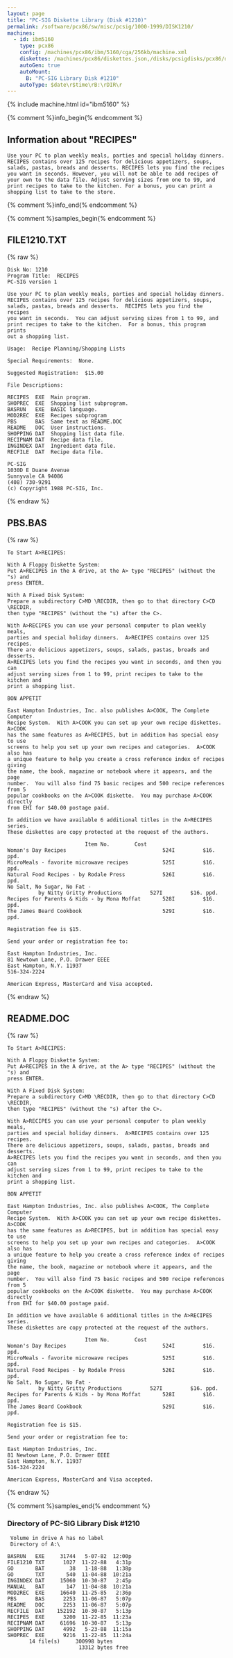```yaml
---
layout: page
title: "PC-SIG Diskette Library (Disk #1210)"
permalink: /software/pcx86/sw/misc/pcsig/1000-1999/DISK1210/
machines:
  - id: ibm5160
    type: pcx86
    config: /machines/pcx86/ibm/5160/cga/256kb/machine.xml
    diskettes: /machines/pcx86/diskettes.json,/disks/pcsigdisks/pcx86/diskettes.json
    autoGen: true
    autoMount:
      B: "PC-SIG Library Disk #1210"
    autoType: $date\r$time\rB:\rDIR\r
---
```


{% include machine.html id="ibm5160" %}

{% comment %}info_begin{% endcomment %}

## Information about "RECIPES"

    Use your PC to plan weekly meals, parties and special holiday dinners.
    RECIPES contains over 125 recipes for delicious appetizers, soups,
    salads, pastas, breads and desserts. RECIPES lets you find the recipes
    you want in seconds. However, you will not be able to add recipes of
    your own to the data file. Adjust serving sizes from one to 99, and
    print recipes to take to the kitchen. For a bonus, you can print a
    shopping list to take to the store.
{% comment %}info_end{% endcomment %}

{% comment %}samples_begin{% endcomment %}

## FILE1210.TXT

{% raw %}
```
Disk No: 1210
Program Title:  RECIPES
PC-SIG version 1

Use your PC to plan weekly meals, parties and special holiday dinners.
RECIPES contains over 125 recipes for delicious appetizers, soups,
salads, pastas, breads and desserts.  RECIPES lets you find the recipes
you want in seconds.  You can adjust serving sizes from 1 to 99, and
print recipes to take to the kitchen.  For a bonus, this program prints
out a shopping list.

Usage:  Recipe Planning/Shopping Lists

Special Requirements:  None.

Suggested Registration:  $15.00

File Descriptions:

RECIPES  EXE  Main program.
SHOPREC  EXE  Shopping list subprogram.
BASRUN   EXE  BASIC language.
MOD2REC  EXE  Recipes subprogram
PBS      BAS  Same text as README.DOC
README   DOC  User instructions.
SHOPPING DAT  Shopping list data file.
RECIPNAM DAT  Recipe data file.
INGINDEX DAT  Ingredient data file.
RECFILE  DAT  Recipe data file.

PC-SIG
1030D E Duane Avenue
Sunnyvale CA 94086
(408) 730-9291
(c) Copyright 1988 PC-SIG, Inc.

```
{% endraw %}

## PBS.BAS

{% raw %}
```bas
To Start A>RECIPES:

With A Floppy Diskette System:
Put A>RECIPES in the A drive, at the A> type "RECIPES" (without the "s) and
press ENTER.

With A Fixed Disk System:
Prepare a subdirectory C>MD \RECDIR, then go to that directory C>CD \RECDIR,
then type "RECIPES" (without the "s) after the C>.

With A>RECIPES you can use your personal computer to plan weekly meals,
parties and special holiday dinners.  A>RECIPES contains over 125 recipes.
There are delicious appetizers, soups, salads, pastas, breads and desserts.
A>RECIPES lets you find the recipes you want in seconds, and then you can
adjust serving sizes from 1 to 99, print recipes to take to the kitchen and
print a shopping list.

BON APPETIT

East Hampton Industries, Inc. also publishes A>COOK, The Complete Computer
Recipe System.  With A>COOK you can set up your own recipe diskettes.  A>COOK
has the same features as A>RECIPES, but in addition has special easy to use
screens to help you set up your own recipes and categories.  A>COOK also has
a unique feature to help you create a cross reference index of recipes giving
the name, the book, magazine or notebook where it appears, and the page
number.  You will also find 75 basic recipes and 500 recipe references from 5
popular cookbooks on the A>COOK diskette.  You may purchase A>COOK directly
from EHI for $40.00 postage paid.

In addition we have available 6 additional titles in the A>RECIPES series.
These diskettes are copy protected at the request of the authors.

						 Item No.        Cost
Woman's Day Recipes                               524I         $16. ppd.
MicroMeals - favorite microwave recipes           525I         $16. ppd.
Natural Food Recipes - by Rodale Press            526I         $16. ppd.
No Salt, No Sugar, No Fat -
	      by Nitty Gritty Productions         527I         $16. ppd.
Recipes for Parents & Kids - by Mona Moffat       528I         $16. ppd.
The James Beard Cookbook                          529I         $16. ppd.

Registration fee is $15.

Send your order or registration fee to:

East Hampton Industries, Inc.
81 Newtown Lane, P.O. Drawer EEEE
East Hampton, N.Y. 11937
516-324-2224

American Express, MasterCard and Visa accepted.

```
{% endraw %}

## README.DOC

{% raw %}
```
To Start A>RECIPES:

With A Floppy Diskette System:
Put A>RECIPES in the A drive, at the A> type "RECIPES" (without the "s) and
press ENTER.

With A Fixed Disk System:
Prepare a subdirectory C>MD \RECDIR, then go to that directory C>CD \RECDIR,
then type "RECIPES" (without the "s) after the C>.

With A>RECIPES you can use your personal computer to plan weekly meals,
parties and special holiday dinners.  A>RECIPES contains over 125 recipes.
There are delicious appetizers, soups, salads, pastas, breads and desserts.
A>RECIPES lets you find the recipes you want in seconds, and then you can
adjust serving sizes from 1 to 99, print recipes to take to the kitchen and
print a shopping list.

BON APPETIT

East Hampton Industries, Inc. also publishes A>COOK, The Complete Computer
Recipe System.  With A>COOK you can set up your own recipe diskettes.  A>COOK
has the same features as A>RECIPES, but in addition has special easy to use
screens to help you set up your own recipes and categories.  A>COOK also has
a unique feature to help you create a cross reference index of recipes giving
the name, the book, magazine or notebook where it appears, and the page
number.  You will also find 75 basic recipes and 500 recipe references from 5
popular cookbooks on the A>COOK diskette.  You may purchase A>COOK directly
from EHI for $40.00 postage paid.

In addition we have available 6 additional titles in the A>RECIPES series.
These diskettes are copy protected at the request of the authors.

						 Item No.        Cost
Woman's Day Recipes                               524I         $16. ppd.
MicroMeals - favorite microwave recipes           525I         $16. ppd.
Natural Food Recipes - by Rodale Press            526I         $16. ppd.
No Salt, No Sugar, No Fat -
	      by Nitty Gritty Productions         527I         $16. ppd.
Recipes for Parents & Kids - by Mona Moffat       528I         $16. ppd.
The James Beard Cookbook                          529I         $16. ppd.

Registration fee is $15.

Send your order or registration fee to:

East Hampton Industries, Inc.
81 Newtown Lane, P.O. Drawer EEEE
East Hampton, N.Y. 11937
516-324-2224

American Express, MasterCard and Visa accepted.

```
{% endraw %}

{% comment %}samples_end{% endcomment %}

### Directory of PC-SIG Library Disk #1210

     Volume in drive A has no label
     Directory of A:\

    BASRUN   EXE     31744   5-07-82  12:00p
    FILE1210 TXT      1027  11-22-88   4:31p
    GO       BAT        38   1-18-88   1:38p
    GO       TXT       540  11-04-88  10:21a
    INGINDEX DAT     15060  10-30-87   2:45p
    MANUAL   BAT       147  11-04-88  10:21a
    MOD2REC  EXE     16640  11-25-85   2:36p
    PBS      BAS      2253  11-06-87   5:07p
    README   DOC      2253  11-06-87   5:07p
    RECFILE  DAT    152192  10-30-87   5:13p
    RECIPES  EXE      3200  11-22-85  11:23a
    RECIPNAM DAT     61696  10-30-87   5:13p
    SHOPPING DAT      4992   5-23-88  11:15a
    SHOPREC  EXE      9216  11-22-85  11:24a
           14 file(s)     300998 bytes
                           13312 bytes free
